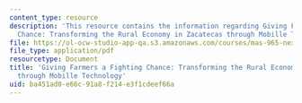 ```yaml
---
content_type: resource
description: 'This resource contains the information regarding Giving Farmers a Fighting
  Chance: Transforming the Rural Economy in Zacatecas through Mobille Technology.'
file: https://ol-ocw-studio-app-qa.s3.amazonaws.com/courses/mas-965-nextlab-i-designing-mobile-technologies-for-the-next-billion-users-fall-2008/ba451ad0e66c91a8f214e3f1cdeef66a_MITMAS_965F08_farmers_m1.pdf
file_type: application/pdf
resourcetype: Document
title: 'Giving Farmers a Fighting Chance: Transforming the Rural Economy in Zacatecas
  through Mobille Technology'
uid: ba451ad0-e66c-91a8-f214-e3f1cdeef66a
---
```

